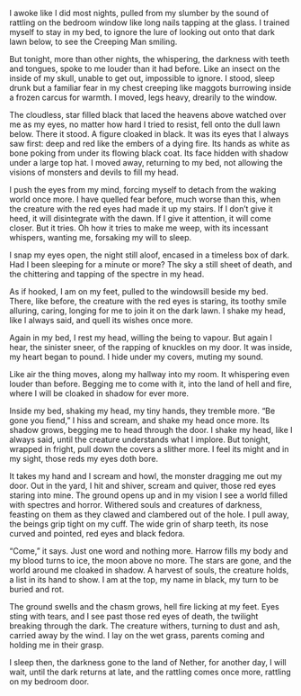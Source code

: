  I awoke like I did most nights, pulled from my slumber by the sound of rattling on the bedroom window like long nails tapping at the glass. I trained myself to stay in my bed, to ignore the lure of looking out onto that dark lawn below, to see the Creeping Man smiling. 

But tonight, more than other nights, the whispering, the darkness with teeth and tongues, spoke to me louder than it had before. Like an insect on the inside of my skull, unable to get out, impossible to ignore. I stood, sleep drunk but a familiar fear in my chest creeping like maggots burrowing inside a frozen carcus for warmth. I moved, legs heavy, drearily to the window. 

The cloudless, star filled black that laced the heavens above watched over me as my eyes, no matter how hard I tried to resist, fell onto the dull lawn below. There it stood. A figure cloaked in black. It was its eyes that I always saw first: deep and red like the embers of a dying fire. Its hands as white as bone poking from under its flowing black coat. Its face hidden with shadow under a large top hat. I moved away, returning to my bed, not allowing the visions of monsters and devils to fill my head. 

I push the eyes from my mind, forcing myself to detach from the waking world once more. I have quelled fear before, much worse than this, when the creature with the red eyes had made it up my stairs. If I don’t give it heed, it will disintegrate with the dawn. If I give it attention, it will come closer. But it tries. Oh how it tries to make me weep, with its incessant whispers, wanting me, forsaking my will to sleep.

I snap my eyes open, the night still aloof, encased in a timeless box of dark. Had I been sleeping for a minute or more? The sky a still sheet of death, and the chittering and tapping of the spectre in my head. 

As if hooked, I am on my feet, pulled to the windowsill beside my bed. There, like before, the creature with the red eyes is staring, its toothy smile alluring, caring, longing for me to join it on the dark lawn. I shake my head, like I always said, and quell its wishes once more.

Again in my bed, I rest my head, willing the being to vapour. But again I hear, the sinister sneer, of the rapping of knuckles on my door. It was inside, my heart began to pound. I hide under my covers, muting my sound. 

Like air the thing moves, along my hallway into my room. It whispering even louder than before. Begging me to come with it, into the land of hell and fire, where I will be cloaked in shadow for ever more. 

Inside my bed, shaking my head, my tiny hands, they tremble more. “Be gone you fiend,” I hiss and scream, and shake my head once more. Its shadow grows, begging me to head through the door. I shake my head, like I always said, until the creature understands what I implore. But tonight, wrapped in fright, pull down the covers a slither more. I feel its might and in my sight, those reds my eyes doth bore. 

It takes my hand and I scream and howl, the monster dragging me out my door. Out in the yard, I hit and shiver, scream and quiver, those red eyes staring into mine. The ground opens up and in my vision I see a world filled with spectres and horror. Withered souls and creatures of darkness, feasting on them as they clawed and clambered out of the hole. I pull away, the beings grip tight on my cuff. The wide grin of sharp teeth, its nose curved and pointed, red eyes and black fedora. 

“Come,” it says. Just one word and nothing more. Harrow fills my body and my blood turns to ice, the moon above no more. The stars are gone, and the world around me cloaked in shadow. A harvest of souls, the creature holds, a list in its hand to show. I am at the top, my name in black, my turn to be buried and rot. 

The ground swells and the chasm grows, hell fire licking at my feet. Eyes sting with tears, and I see past those red eyes of death, the twilight breaking through the dark. The creature withers, turning to dust and ash, carried away by the wind. I lay on the wet grass, parents coming and holding me in their grasp. 

I sleep then, the darkness gone to the land of Nether, for another day, I will wait, until the dark returns at late, and the rattling comes once more, rattling on my bedroom door.